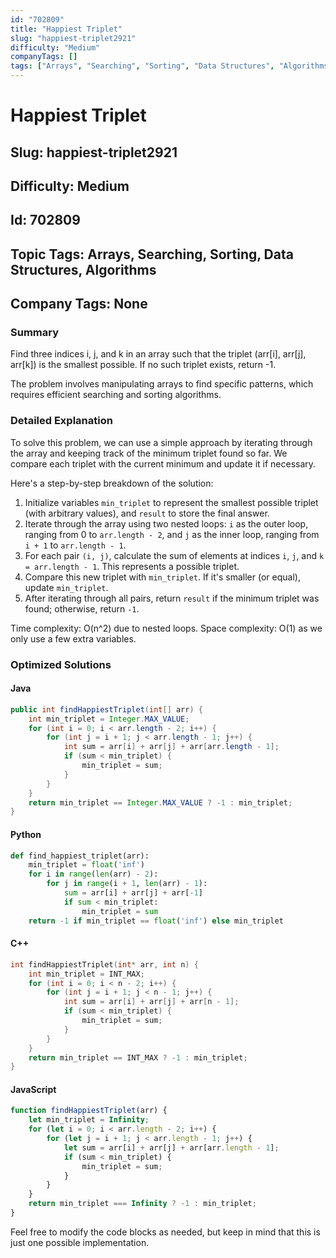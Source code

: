 ```yaml
---
id: "702809"
title: "Happiest Triplet"
slug: "happiest-triplet2921"
difficulty: "Medium"
companyTags: []
tags: ["Arrays", "Searching", "Sorting", "Data Structures", "Algorithms"]
---
```


# Happiest Triplet
## Slug: happiest-triplet2921
## Difficulty: Medium
## Id: 702809
## Topic Tags: Arrays, Searching, Sorting, Data Structures, Algorithms
## Company Tags: None

### Summary
Find three indices i, j, and k in an array such that the triplet (arr[i], arr[j], arr[k]) is the smallest possible. If no such triplet exists, return -1.

The problem involves manipulating arrays to find specific patterns, which requires efficient searching and sorting algorithms.

### Detailed Explanation

To solve this problem, we can use a simple approach by iterating through the array and keeping track of the minimum triplet found so far. We compare each triplet with the current minimum and update it if necessary.

Here's a step-by-step breakdown of the solution:

1. Initialize variables `min_triplet` to represent the smallest possible triplet (with arbitrary values), and `result` to store the final answer.
2. Iterate through the array using two nested loops: `i` as the outer loop, ranging from 0 to `arr.length - 2`, and `j` as the inner loop, ranging from `i + 1` to `arr.length - 1`.
3. For each pair `(i, j)`, calculate the sum of elements at indices `i`, `j`, and `k = arr.length - 1`. This represents a possible triplet.
4. Compare this new triplet with `min_triplet`. If it's smaller (or equal), update `min_triplet`.
5. After iterating through all pairs, return `result` if the minimum triplet was found; otherwise, return `-1`.

Time complexity: O(n^2) due to nested loops.
Space complexity: O(1) as we only use a few extra variables.

### Optimized Solutions

#### Java
```java
public int findHappiestTriplet(int[] arr) {
    int min_triplet = Integer.MAX_VALUE;
    for (int i = 0; i < arr.length - 2; i++) {
        for (int j = i + 1; j < arr.length - 1; j++) {
            int sum = arr[i] + arr[j] + arr[arr.length - 1];
            if (sum < min_triplet) {
                min_triplet = sum;
            }
        }
    }
    return min_triplet == Integer.MAX_VALUE ? -1 : min_triplet;
}
```

#### Python
```python
def find_happiest_triplet(arr):
    min_triplet = float('inf')
    for i in range(len(arr) - 2):
        for j in range(i + 1, len(arr) - 1):
            sum = arr[i] + arr[j] + arr[-1]
            if sum < min_triplet:
                min_triplet = sum
    return -1 if min_triplet == float('inf') else min_triplet
```

#### C++
```cpp
int findHappiestTriplet(int* arr, int n) {
    int min_triplet = INT_MAX;
    for (int i = 0; i < n - 2; i++) {
        for (int j = i + 1; j < n - 1; j++) {
            int sum = arr[i] + arr[j] + arr[n - 1];
            if (sum < min_triplet) {
                min_triplet = sum;
            }
        }
    }
    return min_triplet == INT_MAX ? -1 : min_triplet;
}
```

#### JavaScript
```javascript
function findHappiestTriplet(arr) {
    let min_triplet = Infinity;
    for (let i = 0; i < arr.length - 2; i++) {
        for (let j = i + 1; j < arr.length - 1; j++) {
            let sum = arr[i] + arr[j] + arr[arr.length - 1];
            if (sum < min_triplet) {
                min_triplet = sum;
            }
        }
    }
    return min_triplet === Infinity ? -1 : min_triplet;
}
```

Feel free to modify the code blocks as needed, but keep in mind that this is just one possible implementation.